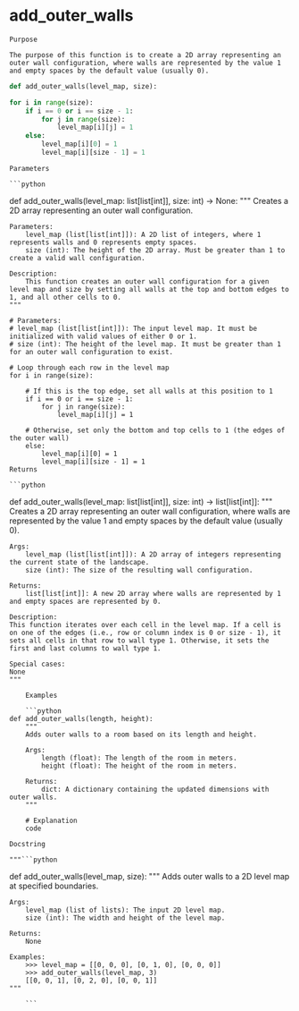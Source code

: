 # add_outer_walls

    Purpose

    The purpose of this function is to create a 2D array representing an outer wall configuration, where walls are represented by the value 1 and empty spaces by the default value (usually 0).

```python
def add_outer_walls(level_map, size):
```

```python
for i in range(size):
    if i == 0 or i == size - 1:
        for j in range(size):
            level_map[i][j] = 1
    else:
        level_map[i][0] = 1
        level_map[i][size - 1] = 1
```
    Parameters

    ```python
def add_outer_walls(level_map: list[list[int]], size: int) -> None:
    """
    Creates a 2D array representing an outer wall configuration.

    Parameters:
        level_map (list[list[int]]): A 2D list of integers, where 1 represents walls and 0 represents empty spaces.
        size (int): The height of the 2D array. Must be greater than 1 to create a valid wall configuration.

    Description:
        This function creates an outer wall configuration for a given level map and size by setting all walls at the top and bottom edges to 1, and all other cells to 0.
    """
    
    # Parameters: 
    # level_map (list[list[int]]): The input level map. It must be initialized with valid values of either 0 or 1.
    # size (int): The height of the level map. It must be greater than 1 for an outer wall configuration to exist.

    # Loop through each row in the level map
    for i in range(size):
        
        # If this is the top edge, set all walls at this position to 1
        if i == 0 or i == size - 1:
            for j in range(size):
                level_map[i][j] = 1
                
        # Otherwise, set only the bottom and top cells to 1 (the edges of the outer wall)
        else:
            level_map[i][0] = 1
            level_map[i][size - 1] = 1
    Returns

    ```python
def add_outer_walls(level_map: list[list[int]], size: int) -> list[list[int]]:
    """
    Creates a 2D array representing an outer wall configuration, where walls are represented by the value 1 and empty spaces by the default value (usually 0).

    Args:
        level_map (list[list[int]]): A 2D array of integers representing the current state of the landscape.
        size (int): The size of the resulting wall configuration.

    Returns:
        list[list[int]]: A new 2D array where walls are represented by 1 and empty spaces are represented by 0.

    Description:
    This function iterates over each cell in the level map. If a cell is on one of the edges (i.e., row or column index is 0 or size - 1), it sets all cells in that row to wall type 1. Otherwise, it sets the first and last columns to wall type 1.

    Special cases:
    None
    """
```
    Examples

    ```python
def add_outer_walls(length, height):
    """
    Adds outer walls to a room based on its length and height.

    Args:
        length (float): The length of the room in meters.
        height (float): The height of the room in meters.

    Returns:
        dict: A dictionary containing the updated dimensions with outer walls.
    """

    # Explanation
    code

```
    Docstring

    """```python
def add_outer_walls(level_map, size):
    """
    Adds outer walls to a 2D level map at specified boundaries.

    Args:
        level_map (list of lists): The input 2D level map.
        size (int): The width and height of the level map.

    Returns:
        None

    Examples:
        >>> level_map = [[0, 0, 0], [0, 1, 0], [0, 0, 0]]
        >>> add_outer_walls(level_map, 3)
        [[0, 0, 1], [0, 2, 0], [0, 0, 1]]
    """
```"""
    ```